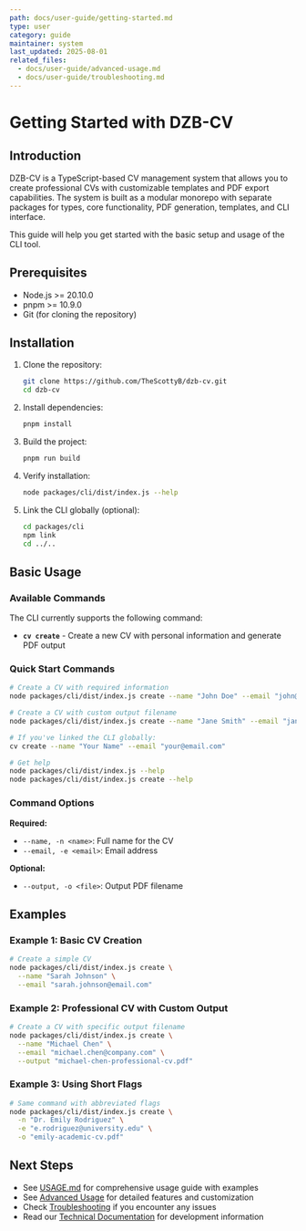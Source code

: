 ```yaml
---
path: docs/user-guide/getting-started.md
type: user
category: guide
maintainer: system
last_updated: 2025-08-01
related_files:
  - docs/user-guide/advanced-usage.md
  - docs/user-guide/troubleshooting.md
---
```


# Getting Started with DZB-CV

## Introduction

DZB-CV is a TypeScript-based CV management system that allows you to create professional CVs with customizable templates and PDF export capabilities. The system is built as a modular monorepo with separate packages for types, core functionality, PDF generation, templates, and CLI interface.

This guide will help you get started with the basic setup and usage of the CLI tool.

## Prerequisites

- Node.js >= 20.10.0
- pnpm >= 10.9.0
- Git (for cloning the repository)

## Installation

1. Clone the repository:
   ```bash
   git clone https://github.com/TheScottyB/dzb-cv.git
   cd dzb-cv
   ```

2. Install dependencies:
   ```bash
   pnpm install
   ```

3. Build the project:
   ```bash
   pnpm run build
   ```

4. Verify installation:
   ```bash
   node packages/cli/dist/index.js --help
   ```

5. Link the CLI globally (optional):
   ```bash
   cd packages/cli
   npm link
   cd ../..
   ```

## Basic Usage

### Available Commands

The CLI currently supports the following command:

- **`cv create`** - Create a new CV with personal information and generate PDF output

### Quick Start Commands

```bash
# Create a CV with required information
node packages/cli/dist/index.js create --name "John Doe" --email "john@example.com"

# Create a CV with custom output filename
node packages/cli/dist/index.js create --name "Jane Smith" --email "jane@company.com" --output "jane-cv.pdf"

# If you've linked the CLI globally:
cv create --name "Your Name" --email "your@email.com"

# Get help
node packages/cli/dist/index.js --help
node packages/cli/dist/index.js create --help
```

### Command Options

**Required:**
- `--name, -n <name>`: Full name for the CV
- `--email, -e <email>`: Email address

**Optional:**
- `--output, -o <file>`: Output PDF filename

## Examples

### Example 1: Basic CV Creation

```bash
# Create a simple CV
node packages/cli/dist/index.js create \
  --name "Sarah Johnson" \
  --email "sarah.johnson@email.com"
```

### Example 2: Professional CV with Custom Output

```bash
# Create a CV with specific output filename
node packages/cli/dist/index.js create \
  --name "Michael Chen" \
  --email "michael.chen@company.com" \
  --output "michael-chen-professional-cv.pdf"
```

### Example 3: Using Short Flags

```bash
# Same command with abbreviated flags
node packages/cli/dist/index.js create \
  -n "Dr. Emily Rodriguez" \
  -e "e.rodriguez@university.edu" \
  -o "emily-academic-cv.pdf"
```

## Next Steps

- See [USAGE.md](../../USAGE.md) for comprehensive usage guide with examples
- See [Advanced Usage](advanced-usage.md) for detailed features and customization
- Check [Troubleshooting](troubleshooting.md) if you encounter any issues
- Read our [Technical Documentation](../technical/README.md) for development information

